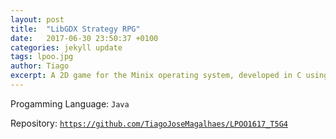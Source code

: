 ```yaml
---
layout: post
title:  "LibGDX Strategy RPG"
date:   2017-06-30 23:50:37 +0100
categories: jekyll update
tags: lpoo.jpg
author: Tiago
excerpt: A 2D game for the Minix operating system, developed in C using only the C standard library and Minix's OS API.
---
```


Progamming Language: `Java`

Repository: [`https://github.com/TiagoJoseMagalhaes/LPOO1617_T5G4`](https://github.com/TiagoJoseMagalhaes/LPOO1617_T5G4)